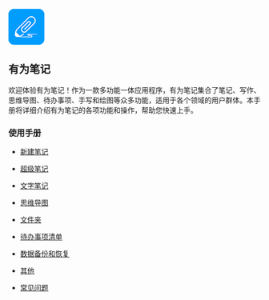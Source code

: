![](imgs/icon.png)

有为笔记
------
欢迎体验有为笔记！作为一款多功能一体应用程序，有为笔记集合了笔记、写作、思维导图、待办事项、手写和绘图等众多功能，适用于各个领域的用户群体。本手册将详细介绍有为笔记的各项功能和操作，帮助您快速上手。
### 使用手册

- [新建笔记](new_note.md)

- [超级笔记](super_note/index.md)

- [文字笔记](text_note/index.md)
- [思维导图](mind_mapping/index.md)
- [文件夹](folder/index.md)
- [待办事项清单](to_do/index.md)
- [数据备份和恢复](mind_mapping/index.md)
- [其他](mind_mapping/index.md)
- [常见问题](mind_mapping/index.md)